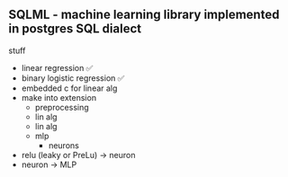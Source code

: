 SQLML - machine learning library implemented in postgres SQL dialect
---

stuff
- linear regression ✅
- binary logistic regression ✅
- embedded c for linear alg
- make into extension
  - preprocessing
  - lin alg
  - lin alg
  - mlp
    - neurons
- relu (leaky or PreLu) -> neuron
- neuron -> MLP
